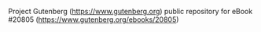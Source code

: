 Project Gutenberg (https://www.gutenberg.org) public repository for eBook #20805 (https://www.gutenberg.org/ebooks/20805)
